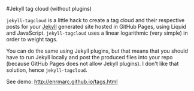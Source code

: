 #Jekyll tag cloud (without plugins)

`jekyll-tagcloud` is a little hack to create a tag cloud and their respective 
posts for your [Jekyll] generated site hosted in GitHub Pages, using Liquid
and JavaScript.
`jekyll-tagcloud` uses a linear logarithmic (very simple) in order to weight tags.

You can do the same using Jekyll plugins, but that means that
you should have to run Jekyll locally and post the produced files into your repo
(because GitHub Pages does not allow Jekyll plugins). I don't like that solution, 
hence `jekyll-tagcloud`.

See demo: http://enrmarc.github.io/tags.html  

[Jekyll]: https://github.com/mojombo/jekyll 
